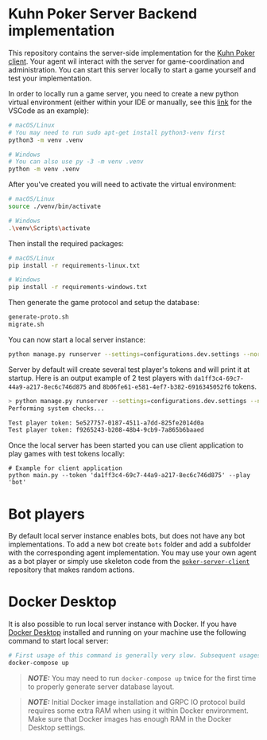 # Kuhn Poker Server Backend implementation

This repository contains the server-side implementation for the [Kuhn Poker client](https://github.com/tue-5ARA0-2021-Q3/poker-server-client). Your agent wil interact with the server for game-coordination and administration. You can start this server locally to start a game yourself and test your implementation. 

In order to locally run a game server, you need to create a new python virtual environment (either within your IDE or manually, see this [link](https://code.visualstudio.com/docs/python/environments#_create-a-virtual-environment) for the VSCode as an example):

```bash
# macOS/Linux
# You may need to run sudo apt-get install python3-venv first
python3 -m venv .venv

# Windows
# You can also use py -3 -m venv .venv
python -m venv .venv
```


After you've created you will need to activate the virtual environment:
```bash
# macOS/Linux
source ./venv/bin/activate

# Windows
.\venv\Scripts\activate
```

Then install the required packages:

```bash
# macOS/Linux
pip install -r requirements-linux.txt

# Windows
pip install -r requirements-windows.txt
```

Then generate the game protocol and setup the database: 

```bash
generate-proto.sh
migrate.sh
```

You can now start a local server instance:

```bash
python manage.py runserver --settings=configurations.dev.settings --noreload
```

Server by default will create several test player's tokens and will print it at startup. 
Here is an output example of 2 test players with `da1ff3c4-69c7-44a9-a217-8ec6c746d875` and 
`8b06fe61-e581-4ef7-b382-6916345052f6` tokens.

```bash
> python manage.py runserver --settings=configurations.dev.settings --noreload
Performing system checks...

Test player token: 5e527757-0187-4511-a7dd-825fe2014d0a
Test player token: f9265243-b208-48b4-9cb9-7a865b6baaed
```

Once the local server has been started you can use client application to play games with test tokens locally:

```
# Example for client application
python main.py --token 'da1ff3c4-69c7-44a9-a217-8ec6c746d875' --play 'bot'
```

# Bot players

By default local server instance enables bots, but does not have any bot implementations. To add a new bot create `bots` folder and add a subfolder with the corresponding agent implementation. You may use your own agent as a bot player or simply use skeleton code from the [`poker-server-client`](https://github.com/tue-5ARA0-2021-Q3/poker-server-client) repository that makes random actions.

# Docker Desktop

It is also possible to run local server instance with Docker. If you have [Docker Desktop](https://www.docker.com/products/docker-desktop) installed and running on your machine use the following command to start local server:

```bash
# First usage of this command is generally very slow. Subsequent usages will execute faster and will reuse cached docker image
docker-compose up
```

> **_NOTE:_** You may need to run `docker-compose up` twice for the first time to properly generate server database layout.

> **_NOTE:_** Initial Docker image installation and GRPC IO protocol build requires some extra RAM when using it within Docker environment. Make sure that Docker images has enough RAM in the Docker Desktop settings. 
  